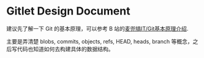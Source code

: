 # Gitlet Design Document

建议先了解一下 Git 的基本原理，可以参考 B 站的[麦兜搞IT/Git基本原理介绍](https://space.bilibili.com/364122352/channel/collectiondetail?sid=290009).

主要是弄清楚 blobs, commits, objects, refs, HEAD, heads, branch 等概念，之后写代码也知道如何去构建具体的数据结构。
